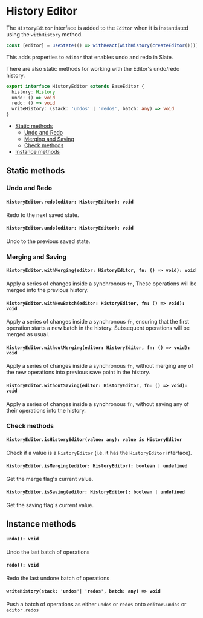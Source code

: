# History Editor

The `HistoryEditor` interface is added to the `Editor` when it is instantiated using the `withHistory` method.

```typescript
const [editor] = useState(() => withReact(withHistory(createEditor())))
```

This adds properties to `editor` that enables undo and redo in Slate.

There are also static methods for working with the Editor's undo/redo history.

```typescript
export interface HistoryEditor extends BaseEditor {
  history: History
  undo: () => void
  redo: () => void
  writeHistory: (stack: 'undos' | 'redos', batch: any) => void
}
```

- [Static methods](history-editor.md#static-methods)
  - [Undo and Redo](history-editor.md#undo-and-redo)
  - [Merging and Saving](history-editor.md#merging-and-saving)
  - [Check methods](history-editor.md#check-methods)
- [Instance methods](history-editor.md#instance-methods)

## Static methods

### Undo and Redo

#### `HistoryEditor.redo(editor: HistoryEditor): void`

Redo to the next saved state.

#### `HistoryEditor.undo(editor: HistoryEditor): void`

Undo to the previous saved state.

### Merging and Saving

#### `HistoryEditor.withMerging(editor: HistoryEditor, fn: () => void): void`

Apply a series of changes inside a synchronous `fn`, These operations will
be merged into the previous history.

#### `HistoryEditor.withNewBatch(editor: HistoryEditor, fn: () => void): void`

Apply a series of changes inside a synchronous `fn`, ensuring that the first
operation starts a new batch in the history. Subsequent operations will be
merged as usual.

#### `HistoryEditor.withoutMerging(editor: HistoryEditor, fn: () => void): void`

Apply a series of changes inside a synchronous `fn`, without merging any of
the new operations into previous save point in the history.

#### `HistoryEditor.withoutSaving(editor: HistoryEditor, fn: () => void): void`

Apply a series of changes inside a synchronous `fn`, without saving any of
their operations into the history.

### Check methods

#### `HistoryEditor.isHistoryEditor(value: any): value is HistoryEditor`

Check if a value is a `HistoryEditor` (i.e. it has the `HistoryEditor` interface).

#### `HistoryEditor.isMerging(editor: HistoryEditor): boolean | undefined`

Get the merge flag's current value.

#### `HistoryEditor.isSaving(editor: HistoryEditor): boolean | undefined`

Get the saving flag's current value.

## Instance methods

#### `undo(): void`

Undo the last batch of operations

#### `redo(): void`

Redo the last undone batch of operations

#### `writeHistory(stack: 'undos'| 'redos', batch: any) => void`

Push a batch of operations as either `undos` or `redos` onto `editor.undos` or `editor.redos`
